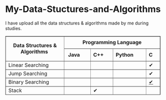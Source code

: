 # My-Data-Stuctures-and-Algorithms
I have upload all the data structures & algorithms made by me during studies. 
<table border="1" style="height: 188px; width: 492px;">
	<tbody>
		<tr>
			<td style="width: 168px; text-align: center;" rowspan="2">
				<p><strong>Data Structures & Algorithms</strong>&nbsp;</p>
			</td>
			<td style="width: 340px; text-align: center;" colspan="4"><strong>Programming Language</strong></td>
		</tr>
		<tr>
			<td style=“width: 85px; text-align: center;” align=“center”><strong>&nbsp;Java</strong></td>
			<td style=“width: 85px; text-align: center;” align=“center”><strong>C++</strong></td>
			<td style=“width: 85px; text-align: center;” align=“center”><strong>Python</strong></td>
			<td style=“width: 85px; text-align: center;” align=“center”><strong>C</strong></td>
		</tr>
		<tr>
			<td style="width: 168px;">Linear Searching</td>
			<td style=“width: 85px; text-align: center;” align=“center”>&nbsp;</td>
			<td style=“width: 85px; text-align: center;” align=“center”>&nbsp;</td>
			<td style=“width: 85px; text-align: center;” align=“center”>&nbsp;</td>
			<td style=“width: 85px; text-align: center;” align=“center”>✔</td>
		</tr>
		<tr>
			<td style="width: 168px;">Jump Searching</td>
			<td style=“width: 85px; text-align: center;” align=“center”>&nbsp;</td>
			<td style=“width: 85px; text-align: center;” align=“center”>&nbsp;</td>
			<td style=“width: 85px; text-align: center;” align=“center”>&nbsp;</td>
			<td style=“width: 85px; text-align: center;” align=“center”>✔</td>
		</tr>
		<tr>
			<td style="width: 168px;">Binary Searching</td>
			<td style=“width: 85px; text-align: center;” align=“center”>&nbsp;</td>
			<td style=“width: 85px; text-align: center;” align=“center”>&nbsp;</td>
			<td style=“width: 85px; text-align: center;” align=“center”>&nbsp;</td>
			<td style=“width: 85px; text-align: center;” align=“center”><a href="https://github.com/milansonagra/My-Data-Stuctures-and-Algorithm/blob/master/Searching/Binary%20Search.c">✔</a></td>
		</tr>
		<tr>
			<td style="width: 168px;">Stack</td>
			<td style=“width: 85px; text-align: center;” align=“center”>&nbsp;</td>
			<td style=“width: 85px; text-align: center;” align=“center”>✔</td>
			<td style=“width: 85px; text-align: center;” align=“center”>&nbsp;</td>
			<td style=“width: 85px; text-align: center;” align=“center”>&nbsp;</td>
		</tr>
		<tr>
			<td style="width: 168px;">Queue</td>
			<td style=“width: 85px; text-align: center;” align=“center”>&nbsp;</td>
			<td style=“width: 85px; text-align: center;” align=“center”>✔</td>
			<td style=“width: 85px; text-align: center;” align=“center”>&nbsp;</td>
			<td style=“width: 85px; text-align: center;” align=“center”>&nbsp;</td>
		</tr>
		<tr>
			<td style="width: 168px;">Linked List&nbsp;</td>
			<td style=“width: 85px; text-align: center;” align=“center”>✔</td>
			<td style=“width: 85px; text-align: center;” align=“center”>✔</td>
			<td style=“width: 85px; text-align: center;” align=“center”>&nbsp;</td>
			<td style=“width: 85px; text-align: center;” align=“center”>&nbsp;</td>
		</tr>
		<tr>
			<td style="width: 168px;">Heap</td>
			<td style=“width: 85px; text-align: center;” align=“center”>&nbsp;</td>
			<td style=“width: 85px; text-align: center;” align=“center”>&nbsp;</td>
			<td style=“width: 85px; text-align: center;” align=“center”>✔</td>
			<td style=“width: 85px; text-align: center;” align=“center”>&nbsp;</td>
		</tr>
		<tr>
			<td style="width: 168px;">Bubble Sorting</td>
			<td style=“width: 85px; text-align: center;” align=“center”>&nbsp;</td>
			<td style=“width: 85px; text-align: center;” align=“center”>&nbsp;</td>
			<td style=“width: 85px; text-align: center;” align=“center”>&nbsp;</td>
			<td style=“width: 85px; text-align: center;” align=“center”>✔</td>
		</tr>
		<tr>
			<td style="width: 168px;">Selection Sorting</td>
			<td style=“width: 85px; text-align: center;” align=“center”>&nbsp;</td>
			<td style=“width: 85px; text-align: center;” align=“center”>&nbsp;</td>
			<td style=“width: 85px; text-align: center;” align=“center”>&nbsp;</td>
			<td style=“width: 85px; text-align: center;” align=“center”>✔</td>
		</tr>
		<tr>
			<td style="width: 168px;">Insertion Sorting</td>
			<td style=“width: 85px; text-align: center;” align=“center”>&nbsp;</td>
			<td style=“width: 85px; text-align: center;” align=“center”>&nbsp;</td>
			<td style=“width: 85px; text-align: center;” align=“center”>&nbsp;</td>
			<td style=“width: 85px; text-align: center;” align=“center”>✔</td>
		</tr>
	</tbody>
</table>
